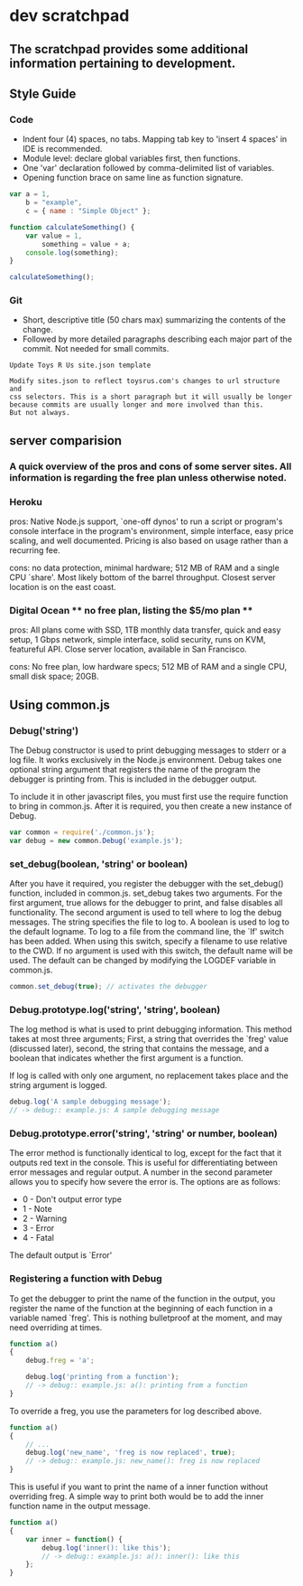 # dev scratchpad
## The scratchpad provides some additional information pertaining to development.

## Style Guide

### Code
- Indent four (4) spaces, no tabs. Mapping tab key to 'insert 4 spaces' in IDE is recommended.
- Module level: declare global variables first, then functions.
- One 'var' declaration followed by comma-delimited list of variables.
- Opening function brace on same line as function signature.

```javascript
var a = 1,
    b = "example",
    c = { name : "Simple Object" };

function calculateSomething() {
    var value = 1,
        something = value + a;
    console.log(something);
}

calculateSomething();
```

### Git
- Short, descriptive title (50 chars max) summarizing the contents of the change.
- Followed by more detailed paragraphs describing each major part of the commit. Not needed for small commits.

```git
Update Toys R Us site.json template

Modify sites.json to reflect toysrus.com's changes to url structure and
css selectors. This is a short paragraph but it will usually be longer
because commits are usually longer and more involved than this.
But not always.
```

## server comparision

### A quick overview of the pros and cons of some server sites. All information is regarding the free plan unless otherwise noted.


### Heroku

pros: Native Node.js support, `one-off dynos' to run a script or program's console interface in the program's environment, simple interface, easy price scaling, and well documented. Pricing is also based on usage rather than a recurring fee. 

cons: no data protection, minimal hardware; 512 MB of RAM and a single CPU `share'. Most likely bottom of the barrel throughput. Closest server location is on the east coast.

### Digital Ocean ** no free plan, listing the $5/mo plan **

pros: All plans come with SSD, 1TB monthly data transfer, quick and easy setup, 1 Gbps network, simple interface, solid security, runs on KVM, featureful API. Close server location, available in San Francisco.

cons: No free plan, low hardware specs; 512 MB of RAM and a single CPU, small disk space; 20GB.

## Using common.js

### Debug('string')
The Debug constructor is used to print debugging messages to stderr or a log file. It works exclusively in the Node.js environment.
Debug takes one optional string argument that registers the name of the program the debugger is printing from. This is included in the debugger output.

To include it in other javascript files, you must first use the require function to bring in common.js. After it is required, you then create a new instance of Debug.
```javascript
var common = require('./common.js');
var debug = new common.Debug('example.js');
```
### set_debug(boolean, 'string' or boolean)
After you have it required, you register the debugger with the set_debug() function, included in common.js. set_debug takes two arguments. For the first argument, true allows for the debugger to print, and false disables all functionality. The second argument is used to tell where to log the debug messages. The string specifies the file to log to. A boolean is used to log to the default logname. To log to a file from the command line, the `lf' switch has been added. When using this switch, specify a filename to use relative to the CWD. If no argument is used with this switch, the default name will be used. The default can be changed by modifying the LOGDEF variable in common.js.
```javascript
common.set_debug(true); // activates the debugger
```
### Debug.prototype.log('string', 'string', boolean)
The log method is what is used to print debugging information. This method takes at most three arguments; First, a string that overrides the `freg' value (discussed later), second, the string that contains the message, and a boolean that indicates whether the first argument is a function.

If log is called with only one argument, no replacement takes place and the string argument is logged.
```javascript
debug.log('A sample debugging message');
// -> debug:: example.js: A sample debugging message
```
### Debug.prototype.error('string', 'string' or number, boolean)
The error method is functionally identical to log, except for the fact that it outputs red text in the console. This is useful for differentiating between error messages and regular output. A number in the second parameter allows you to specify how severe the error is. The options are as follows:

- 0 - Don't output error type
- 1 - Note
- 2 - Warning
- 3 - Error
- 4 - Fatal

The default output is `Error'
### Registering a function with Debug
To get the debugger to print the name of the function in the output, you register the name of the function at the beginning of each function in a variable named `freg'. This is nothing bulletproof at the moment, and may need overriding at times.
```javascript
function a()
{
    debug.freg = 'a';

    debug.log('printing from a function');
    // -> debug:: example.js: a(): printing from a function
}
```
To override a freg, you use the parameters for log described above.
```javascript
function a()
{
    // ...
    debug.log('new_name', 'freg is now replaced', true);
    // -> debug:: example.js: new_name(): freg is now replaced
}
```
This is useful if you want to print the name of a inner function without overriding freg. A simple way to print both would be to add the inner function name in the output message.
```javascript
function a()
{
    var inner = function() {
        debug.log('inner(): like this');
        // -> debug:: example.js: a(): inner(): like this
    };
}
```
